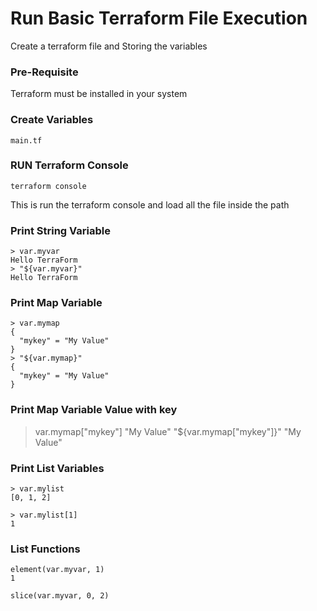 # Run Basic Terraform File Execution
Create a terraform file and Storing the variables

### Pre-Requisite
Terraform must be installed in your system

### Create Variables
``` main.tf ```

### RUN Terraform Console
```
terraform console
```
This is run the terraform console and load all the file inside the path

### Print String Variable
```
> var.myvar
Hello TerraForm
> "${var.myvar}"
Hello TerraForm
```

### Print Map Variable
```
> var.mymap
{
  "mykey" = "My Value"
}
> "${var.mymap}"
{
  "mykey" = "My Value"
}
```
### Print Map Variable Value with key
> var.mymap["mykey"]
"My Value"
> "${var.mymap["mykey"]}"
"My Value"

### Print List Variables
```
> var.mylist
[0, 1, 2]

> var.mylist[1]
1
```

### List Functions
```
element(var.myvar, 1)
1

slice(var.myvar, 0, 2)
```
